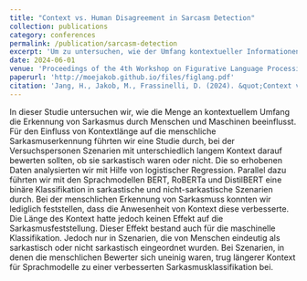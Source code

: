 ```yaml
---
title: "Context vs. Human Disagreement in Sarcasm Detection"
collection: publications
category: conferences
permalink: /publication/sarcasm-detection
excerpt: 'Um zu untersuchen, wie der Umfang kontextueller Informationen die Erkennung von Sarkasmus durch Menschen und Maschinen beeinflusst nutzen wir in dieser Studie statistische Methoden und Sprachmodelle.'
date: 2024-06-01
venue: 'Proceedings of the 4th Workshop on Figurative Language Processing (FigLang 2024)'
paperurl: 'http://moejakob.github.io/files/figlang.pdf'
citation: 'Jang, H., Jakob, M., Frassinelli, D. (2024). &quot;Context vs. Human Disagreement in Sarcasm Detection.&quot; <i>Proceedings of the 4th Workshop on Figurative Language Processing (FigLang 2024)</i>. 1-7.'
---
```


In dieser Studie untersuchen wir, wie die Menge an kontextuellem Umfang die Erkennung von Sarkasmus durch Menschen und Maschinen beeinflusst. Für den Einfluss von Kontextlänge auf die menschliche Sarkasmuserkennung führten wir eine Studie durch, bei der Versuchspersonen Szenarien mit unterschiedlich langem Kontext darauf bewerten sollten, ob sie sarkastisch waren oder nicht. Die so erhobenen Daten analysierten wir mit Hilfe von logistischer Regression. Parallel dazu führten wir mit den Sprachmodellen BERT, RoBERTa und DistilBERT eine binäre Klassifikation in sarkastische und nicht-sarkastische Szenarien durch. Bei der menschlichen Erkennung von Sarkasmuss konnten wir lediglich feststellen, dass die Anwesenheit von Kontext diese verbesserte. Die Länge des Kontext hatte jedoch keinen Effekt auf die Sarkasmusfeststellung. Dieser Effekt bestand auch für die maschinelle Klassifikation. Jedoch nur in Szenarien, die von Menschen eindeutig als sarkastisch oder nicht sarkastisch eingeordnet wurden. Bei Szenarien, in denen die menschlichen Bewerter sich uneinig waren, trug längerer Kontext für Sprachmodelle zu einer verbesserten Sarkasmusklassifikation bei.
